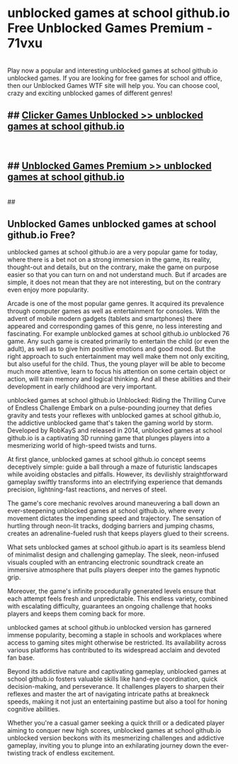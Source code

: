 # unblocked games at school github.io  Free Unblocked Games Premium - 71vxu <br>
<br>
Play now a popular and interesting unblocked games at school github.io unblocked games. If you are looking for free games for school and office, then our Unblocked Games WTF site will help you. You can choose cool, crazy and exciting unblocked games of different genres!


## ##  [Clicker Games Unblocked >> unblocked games at school github.io](http://freeplayer.one?title=unblocked_games_at_school_github.io&ref=UGames)
  <br>

##  ## [Unblocked Games Premium >> unblocked games at school github.io](http://freeplayer.one?title=unblocked_games_at_school_github.io&ref=UGames)
  <br>
  ##



## Unblocked Games unblocked games at school github.io Free?

unblocked games at school github.io are a very popular game for today, where there is a bet not on a strong immersion in the game, its reality, thought-out and details, but on the contrary, make the game on purpose easier so that you can turn on and not understand much. But if arcades are simple, it does not mean that they are not interesting, but on the contrary even enjoy more popularity.

Arcade is one of the most popular game genres. It acquired its prevalence through computer games as well as entertainment for consoles. With the advent of mobile modern gadgets (tablets and smartphones) there appeared and corresponding games of this genre, no less interesting and fascinating. For example unblocked games at school github.io unblocked 76 game. Any such game is created primarily to entertain the child (or even the adult), as well as to give him positive emotions and good mood. But the right approach to such entertainment may well make them not only exciting, but also useful for the child. Thus, the young player will be able to become much more attentive, learn to focus his attention on some certain object or action, will train memory and logical thinking. And all these abilities and their development in early childhood are very important.

unblocked games at school github.io Unblocked: Riding the Thrilling Curve of Endless Challenge
Embark on a pulse-pounding journey that defies gravity and tests your reflexes with unblocked games at school github.io, the addictive unblocked game that's taken the gaming world by storm. Developed by RobKayS and released in 2014, unblocked games at school github.io is a captivating 3D running game that plunges players into a mesmerizing world of high-speed twists and turns.

At first glance, unblocked games at school github.io concept seems deceptively simple: guide a ball through a maze of futuristic landscapes while avoiding obstacles and pitfalls. However, its devilishly straightforward gameplay swiftly transforms into an electrifying experience that demands precision, lightning-fast reactions, and nerves of steel.

The game's core mechanic revolves around maneuvering a ball down an ever-steepening unblocked games at school github.io, where every movement dictates the impending speed and trajectory. The sensation of hurtling through neon-lit tracks, dodging barriers and jumping chasms, creates an adrenaline-fueled rush that keeps players glued to their screens.

What sets unblocked games at school github.io apart is its seamless blend of minimalist design and challenging gameplay. The sleek, neon-infused visuals coupled with an entrancing electronic soundtrack create an immersive atmosphere that pulls players deeper into the games hypnotic grip.

Moreover, the game's infinite procedurally generated levels ensure that each attempt feels fresh and unpredictable. This endless variety, combined with escalating difficulty, guarantees an ongoing challenge that hooks players and keeps them coming back for more.

unblocked games at school github.io unblocked version has garnered immense popularity, becoming a staple in schools and workplaces where access to gaming sites might otherwise be restricted. Its availability across various platforms has contributed to its widespread acclaim and devoted fan base.

Beyond its addictive nature and captivating gameplay, unblocked games at school github.io fosters valuable skills like hand-eye coordination, quick decision-making, and perseverance. It challenges players to sharpen their reflexes and master the art of navigating intricate paths at breakneck speeds, making it not just an entertaining pastime but also a tool for honing cognitive abilities.

Whether you're a casual gamer seeking a quick thrill or a dedicated player aiming to conquer new high scores, unblocked games at school github.io unblocked version beckons with its mesmerizing challenges and addictive gameplay, inviting you to plunge into an exhilarating journey down the ever-twisting track of endless excitement.